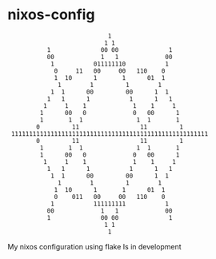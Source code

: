 # nixos-config



                                1                                
                               1 1                               
               1              00 00              1               
               00             1   1             00               
                1           011111110           1                
                 0     11   00     00   110    0                 
                 1  10      1       1      01  1                 
                  1        1         1        1                  
                1  1      00         00      1  1                
               1   1      1           1      1   1               
              1     1    1             1    1     1              
             1      00   0             0   00      1             
             1       1  1               1  1       1             
            0         11                 11         1            
     1111111111111111111111111111111111111111111111111111111     
            0         11                 11         1            
             1       1  1               1  1       1             
             1      00   0             0   00      1             
              1     1    1             1    1     1              
               1   1      1           1      1   1               
                1  1      00         00      1  1                
                  1        1         1        1                  
                 1  10      1       1      01  1                 
                 0    011   00     00   110    0                 
                1           111111111           1                
               00             1   1             00               
               1              00 00              1               
                               1 1                               
                                1                                
My nixos configuration using flake
Is in development


